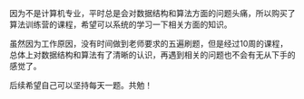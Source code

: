 因为不是计算机专业，平时总是会对数据结构和算法方面的问题头痛，所以购买了算法训练营的课程，希望可以系统的学习一下相关方面的知识。

虽然因为工作原因，没有时间做到老师要求的五遍刷题，但是经过10周的课程，总体上对数据结构和算法有了清晰的认识，再遇到相关的问题也不会有无从下手的感觉了。

后续希望自己可以坚持每天一题。共勉！
